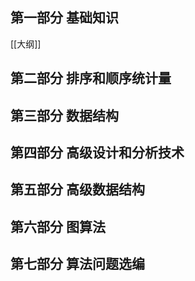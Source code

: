 ## 第一部分 基础知识

[[大纲]]

## 第二部分 排序和顺序统计量

## 第三部分 数据结构

## 第四部分 高级设计和分析技术

## 第五部分 高级数据结构

## 第六部分 图算法

## 第七部分 算法问题选编
